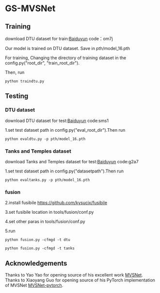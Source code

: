 # GS-MVSNet

## Training
download DTU dataset for train:[Baiduyun](https://pan.baidu.com/s/1PficbSLidkwedWqiegKM7A)  code：om7j

 Our model is trained on DTU dataset. Save in pth/model_16.pth 
 
 For training, Changing the directory of training dataset in the config.py("root_dir", "train_root_dir").  
 
Then, run 

    python traindtu.py 

## Testing

### DTU dataset

download DTU dataset for test:[Baiduyun](https://pan.baidu.com/s/1Vy3LR7H1wUS_3m48tjF3wA)  code:sms1

1.set test dataset path in config.py("eval_root_dir").Then run

    python evaldtu.py -p pth/model_16.pth

### Tanks and Temples dataset

download Tanks and Temples dataset for test:[Baiduyun](https://pan.baidu.com/s/1qsOgjbFEHgdRw89SEGg5ug)  code:g2a7

1.set test dataset path in config.py("datasetpath").Then run

    python evaltanks.py -p pth/model_16.pth
	
### fusion

2.install fusibile https://github.com/kysucix/fusibile

3.set fusibile location in tools/fusion/conf.py

4.set other paras in tools/fusion/conf.py

5.run

    python fusion.py -cfmgd -t dtu
    
    python fusion.py -cfmgd -t tanks
   
## Acknowledgements

Thanks to Yao Yao for opening source of his excellent work [MVSNet](https://github.com/YoYo000/MVSNet). Thanks to Xiaoyang Guo for opening source of his PyTorch implementation of MVSNet [MVSNet-pytorch](https://github.com/xy-guo/MVSNet_pytorch).
